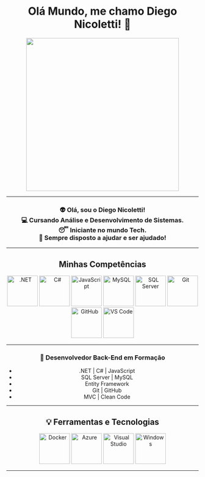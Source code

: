 <h1 align="center">Olá Mundo, me chamo Diego Nicoletti! 👋</h1>

<p align="center">
  <img src="https://i.pinimg.com/originals/06/60/ef/0660efe82fa3da42ed56eef013171835.gif" width="400px">
</p>

---

<h3 align="center">👽 Olá, sou o Diego Nicoletti! <br>💻 Cursando Análise e Desenvolvimento de Sistemas. <br>😴 Iniciante no mundo Tech. <br>💬 Sempre disposto a ajudar e ser ajudado!</h3>

---

<h2 align="center">Minhas Competências</h2>

<p align="center">
  <img src="https://devtobecurious.fr/wp-content/uploads/2021/09/1200px-.NET_Logo.svg_.png" alt=".NET" width="80px"/>
  <img src="https://cdn.jsdelivr.net/gh/devicons/devicon/icons/csharp/csharp-original.svg" alt="C#" width="80px"/>
  <img src="https://cdn.jsdelivr.net/gh/devicons/devicon/icons/javascript/javascript-original.svg" alt="JavaScript" width="80px"/>
  <img src="https://img.icons8.com/fluency/48/000000/mysql-logo.png" alt="MySQL" width="80px"/>
  <img src="https://img.icons8.com/color/48/000000/microsoft-sql-server.png" alt="SQL Server" width="80px"/>
  <img src="https://cdn.jsdelivr.net/gh/devicons/devicon/icons/git/git-plain-wordmark.svg" alt="Git" width="80px"/>
  <img src="https://cdn.jsdelivr.net/gh/devicons/devicon/icons/github/github-original-wordmark.svg" alt="GitHub" width="80px"/>
  <img src="https://img.icons8.com/fluency/48/000000/visual-studio-code-2019.png" alt="VS Code" width="80px"/>
</p>

---

<h3 align="center">🚀 Desenvolvedor Back-End em Formação</h3>

<ul align="center">
  <li>.NET | C# | JavaScript</li>
  <li>SQL Server | MySQL</li>
  <li>Entity Framework</li>
  <li>Git | GitHub</li>
  <li>MVC | Clean Code</li>
</ul>

---

<h2 align="center">💡 Ferramentas e Tecnologias</h2>

<p align="center">
  <img src="https://cdn.jsdelivr.net/gh/devicons/devicon/icons/docker/docker-plain-wordmark.svg" alt="Docker" width="80px"/>
  <img src="https://cdn.jsdelivr.net/gh/devicons/devicon/icons/azure/azure-original-wordmark.svg" alt="Azure" width="80px"/>
  <img src="https://cdn.jsdelivr.net/gh/devicons/devicon/icons/visualstudio/visualstudio-plain.svg" alt="Visual Studio" width="80px"/>
  <img src="https://cdn.jsdelivr.net/gh/devicons/devicon/icons/windows8/windows8-original.svg" alt="Windows" width="80px"/>
</p>

---

<h2 align="center
